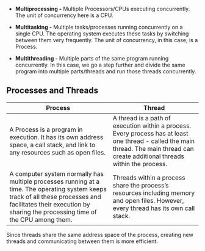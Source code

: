 - **Multiprocessing -** Multiple Processors/CPUs executing concurrently. The unit of concurrency here is a CPU.
    
- **Multitasking -** Multiple tasks/processes running concurrently on a single CPU. The operating system executes these tasks by switching between them very frequently. The unit of concurrency, in this case, is a Process.
    
- **Multithreading -** Multiple parts of the same program running concurrently. In this case, we go a step further and divide the same program into multiple parts/threads and run those threads concurrently.

## Processes and Threads

| Process                                                                                                                                                                                                            | Thread                                                                                                                                                                              |
| ------------------------------------------------------------------------------------------------------------------------------------------------------------------------------------------------------------------ | ----------------------------------------------------------------------------------------------------------------------------------------------------------------------------------- |
| A Process is a program in execution. It has its own address space, a call stack, and link to any resources such as open files.                                                                                     | A thread is a path of execution within a process. Every process has at least one thread - called the main thread. The main thread can create additional threads within the process. |
| A computer system normally has multiple processes running at a time. The operating system keeps track of all these processes and facilitates their execution by sharing the processing time of the CPU among them. | Threads within a process share the process’s resources including memory and open files. However, every thread has its own call stack.                                               |
Since threads share the same address space of the process, creating new threads and communicating between them is more efficient.

